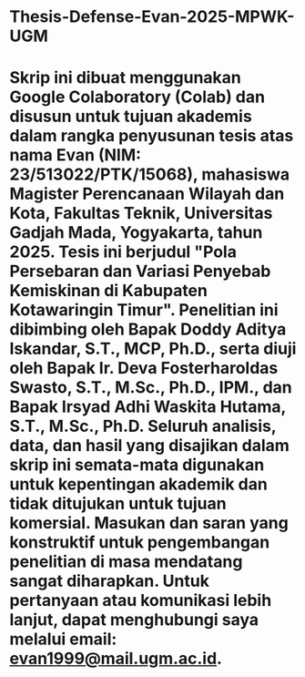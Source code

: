# Thesis-Defense-Evan-2025-MPWK-UGM
# Skrip ini dibuat menggunakan Google Colaboratory (Colab) dan disusun untuk tujuan akademis dalam rangka penyusunan tesis atas nama Evan (NIM: 23/513022/PTK/15068), mahasiswa Magister Perencanaan Wilayah dan Kota, Fakultas Teknik, Universitas Gadjah Mada, Yogyakarta, tahun 2025. Tesis ini berjudul "Pola Persebaran dan Variasi Penyebab Kemiskinan di Kabupaten Kotawaringin Timur". Penelitian ini dibimbing oleh Bapak Doddy Aditya Iskandar, S.T., MCP, Ph.D., serta diuji oleh Bapak Ir. Deva Fosterharoldas Swasto, S.T., M.Sc., Ph.D., IPM., dan Bapak Irsyad Adhi Waskita Hutama, S.T., M.Sc., Ph.D. Seluruh analisis, data, dan hasil yang disajikan dalam skrip ini semata-mata digunakan untuk kepentingan akademik dan tidak ditujukan untuk tujuan komersial. Masukan dan saran yang konstruktif untuk pengembangan penelitian di masa mendatang sangat diharapkan. Untuk pertanyaan atau komunikasi lebih lanjut, dapat menghubungi saya melalui email: evan1999@mail.ugm.ac.id.

